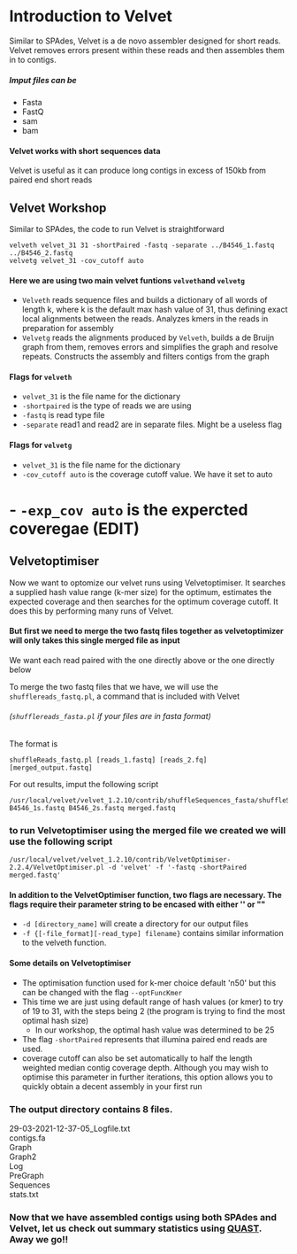 # Introduction to Velvet

Similar to SPAdes, Velvet is a de novo assembler designed for short reads. Velvet removes errors present within these reads and then assembles them in to contigs. 
##### Imput files can be
- Fasta
- FastQ
- sam 
- bam 
 
#### Velvet works with short sequences data

 
 Velvet is useful as it can produce long contigs in excess of 150kb from paired end short reads
 
## Velvet Workshop
 
Similar to SPAdes, the code to run Velvet is straightforward
 
```
velveth velvet_31 31 -shortPaired -fastq -separate ../B4546_1.fastq ../B4546_2.fastq
velvetg velvet_31 -cov_cutoff auto
```
#### Here we are using two main velvet funtions ```velveth```and ```velvetg```

- ```Velveth``` reads sequence files and builds a dictionary of all words of length k, where k is the default max hash value of 31, thus defining exact local alignments between the reads. Analyzes kmers in the reads in preparation for assembly
- ```Velvetg``` reads the alignments produced by ```Velveth```, builds a de Bruijn graph from them, removes errors and simplifies the graph and resolve repeats. Constructs the assembly and filters contigs from the graph

#### Flags for ```velveth```
- ```velvet_31``` is the file name for the dictionary
- ```-shortpaired``` is the type of reads we are using
- ```-fastq``` is read type file
- ```-separate```  read1 and read2 are in separate files. Might be a useless flag

#### Flags for ```velvetg```
- ```velvet_31``` is the file name for the dictionary
- ```-cov_cutoff auto``` is the coverage cutoff value. We have it set to auto
# - ```-exp_cov auto``` is the expercted coveregae (**EDIT**)

## Velvetoptimiser 
Now we want to optomize our velvet runs using Velvetoptimiser. It searches a supplied hash value range (k-mer size) for the optimum, estimates the expected coverage and then searches for the optimum coverage cutoff. It does this by performing many runs of Velvet. 

#### But first we need to merge the two fastq files together as velvetoptimizer will only takes this single merged file as input
We want each read paired with the one directly above or the one directly below

To merge the two fastq files that we have, we will use the ```shufflereads_fastq.pl```, a command that is included with Velvet
######  (```shufflereads_fasta.pl``` if your files are in fasta format)

The format is
```
shuffleReads_fastq.pl [reads_1.fastq] [reads_2.fq] [merged_output.fastq]
```
For out results, imput the following script
```
/usr/local/velvet/velvet_1.2.10/contrib/shuffleSequences_fasta/shuffleSequences_fastq.pl B4546_1s.fastq B4546_2s.fastq merged.fastq
```

### to run Velvetoptimiser using the merged file we created we will use the following script
```
/usr/local/velvet/velvet_1.2.10/contrib/VelvetOptimiser-2.2.4/VelvetOptimiser.pl -d 'velvet' -f '-fastq -shortPaired merged.fastq'
```
#### In addition to the VelvetOptimiser function, two flags are necessary. The flags require their parameter string to be encased with either '' or ""
- ```-d [directory_name]``` will create a directory for our output files
- ```-f {[-file_format][-read_type] filename}``` contains similar information to the velveth function.

#### Some details on Velvetoptimiser
- The optimisation function used for k-mer choice default 'n50' but this can be changed with the flag ```--optFuncKmer```
- This time we are just using default range of hash values (or kmer) to try of 19 to 31, with the steps being 2 (the program is trying to find the most optimal hash size)
 	-  In our workshop, the optimal hash value was determined to be 25
- The flag ```-shortPaired``` represents that illumina paired end reads are used. 
- coverage cutoff can also be set automatically to half the length weighted median contig coverage depth. Although you may wish to optimise this parameter in further iterations, this option allows you to quickly obtain a decent assembly in your first run

### The output directory contains 8 files.

29-03-2021-12-37-05_Logfile.txt  
contigs.fa  
Graph  
Graph2  
Log  
PreGraph  
Sequences  
stats.txt

### Now that we have assembled contigs using both SPAdes and Velvet, let us check out summary statistics using [QUAST](https://github.com/GregK10/722Workshop_Velvet.SPAdes_YY.MY.GK/blob/main/4_QUAST.md). Away we go!!



